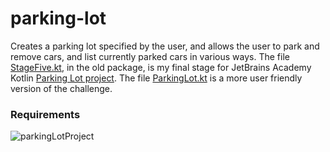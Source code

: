# parking-lot
Creates a parking lot specified by the user, and allows the user to park and remove cars, and list currently parked cars in various ways. The file [StageFive.kt](https://github.com/PhenixFine/parking-lot/blob/master/src/old/StageFive.kt), in the old package, is my final stage for JetBrains Academy Kotlin [Parking Lot project](https://hyperskill.org/projects/75/stages/420/implement). The file [ParkingLot.kt](https://github.com/PhenixFine/parking-lot/blob/master/src/ParkingLot.kt) is a more user friendly version of the challenge.
### Requirements
![parkingLotProject](https://user-images.githubusercontent.com/64429863/84580693-262f5000-ada7-11ea-9b7f-e1395f541e35.jpg)
